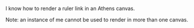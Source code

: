 I know how to render a ruler link in an Athens canvas.

Note: an instance of me cannot be used to render in more than one canvas.
